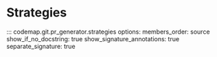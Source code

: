 # Strategies

::: codemap.git.pr_generator.strategies
    options:
      members_order: source
      show_if_no_docstring: true
      show_signature_annotations: true
      separate_signature: true

